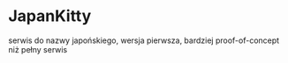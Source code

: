 JapanKitty
===
serwis do nazwy japońskiego, wersja pierwsza, bardziej proof-of-concept niż pełny serwis
